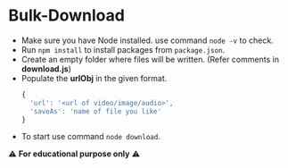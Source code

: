 # Bulk-Download

- Make sure you have Node installed. use command `node -v` to check.
- Run `npm install` to install packages from `package.json`.
- Create an empty folder where files will be written. (Refer comments in __download.js__)
- Populate the **urlObj** in the given format.
  ```js
  {
    'url': '<url of video/image/audio>',
    'saveAs': 'name of file you like'
  }
  ```
- To start use command `node download`.

:warning: **For educational purpose only** :warning:
